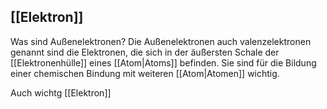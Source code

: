 ## [[Elektron]]
Was sind Außenelektronen? Die Außenelektronen auch valenzelektronen genannt sind die Elektronen, die sich in der äußersten Schale der [[Elektronenhülle]] eines [[Atom|Atoms]] befinden. Sie sind für die Bildung einer chemischen Bindung mit weiteren [[Atom|Atomen]] wichtig.

Auch wichtg
[[Elektron]]
